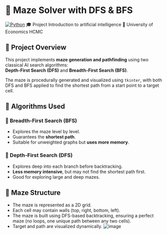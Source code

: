 # 🧠 Maze Solver with DFS & BFS
[![Python](https://img.shields.io/badge/python-3.10+-blue.svg)](https://www.python.org/) 
🎓 Project Introduction to artificial intelligence
🏫 University of Economics HCMC  

## 📌 Project Overview

This project implements **maze generation and pathfinding** using two classical AI search algorithms:  
**Depth-First Search (DFS)** and **Breadth-First Search (BFS)**.  

The maze is procedurally generated and visualized using `tkinter`, with both DFS and BFS applied to find the shortest path from a start point to a target cell.

## 🧠 Algorithms Used

### 🔹 Breadth-First Search (BFS)
- Explores the maze level by level.
- Guarantees the **shortest path**.
- Suitable for unweighted graphs but **uses more memory**.

### 🔹 Depth-First Search (DFS)
- Explores deep into each branch before backtracking.
- **Less memory intensive**, but may not find the shortest path first.
- Good for exploring large and deep mazes.

## 🧱 Maze Structure

- The maze is represented as a 2D grid.
- Each cell may contain walls (top, right, bottom, left).
- The maze is built using DFS-based backtracking, ensuring a perfect maze (no loops, one unique path between any two cells).
- Target and path are visualized dynamically.
![image](https://github.com/user-attachments/assets/30ed2acf-4181-4d6f-bc12-b194abef4751)

